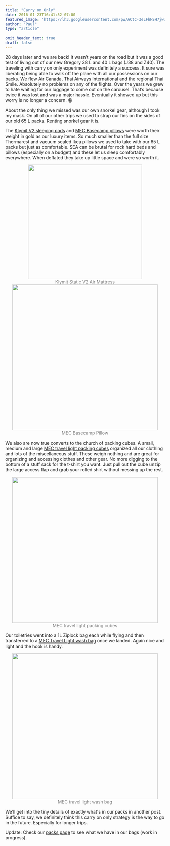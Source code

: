 ```yaml
---
title: "Carry on Only"
date: 2016-01-23T16:41:52-07:00
featured_image: 'https://lh3.googleusercontent.com/pw/ACtC-3eLFhHSH7jwJFKidiuTKej1sGrta8jWM6_S9ZXpW4NRp0PIfyWooaFzZZmqGQ3iEKK6sSAVqoAbdIAa0O7r_-iIaQW-17fmB0-0x8te3ikbxUHivjZOQNpwFkt0tqgABYxDX2ALo_Cw_GciNvKBbK34kg=w1024-h683-no'
author: "Paul"
type: "article"

omit_header_text: true
draft: false
---
```


28 days later and we are back!  It wasn’t years on the road but it was a good test of living out of our new Gregory 38 L and 40 L bags (J38 and Z40).  The traveling with carry on only experiment was definitely a success.  It sure was liberating being able to walk off the plane with all our possessions on our backs.  We flew Air Canada, Thai Airways International and the regional Thai Smile.  Absolutely no problems on any of the flights.  Over the years we grew to hate waiting for our luggage to come out on the carousel.  That’s because twice it was lost and was a major hassle.  Eventually it showed up but this worry is no longer a concern.   😀

About the only thing we missed was our own snorkel gear, although I took my mask.  On all of our other trips we used to strap our fins on the sides of our old 65 L packs.  Renting snorkel gear it is.  

The [Klymit V2 sleeping pads](https://klymit.com/collections/sleeping-pads/products/static-v2-sleeping-pad) and [MEC Basecamp pillows](https://www.mec.ca/en/product/5023-543/Base-Camp-Pillow) were worth their weight in gold as our luxury items.  So much smaller than the full size Thermarest and vacuum sealed Ikea pillows we used to take with our 65 L packs but just as comfortable.  SEA can be brutal for rock hard beds and pillows (especially on a budget) and these let us sleep comfortably everywhere.  When deflated they take up little space and were so worth it.

<div style="text-align: center">
  <a style="display:inline-block;text-decoration:none;color: grey;" href="https://photos.google.com/share/AF1QipNzXM2ejuel-cP83GpoUxFt9iC4bXV1U2VTzFt7yNrz603xIJ6qkUjeAFAOt1-G6w/photo/AF1QipMp-U8_BB52A21zxFc9N7wt8HLqAzbdd3J7gfbk?key=NGhOVGJJZUVpYmVFM08wZTZzeGpMQktHYWxWX0V3" target="_blank"><img src="https://lh3.googleusercontent.com/pw/ACtC-3eeaDDYgZsKqrgfJQrYwXlnJ-WumUpJAvMh2f0aDwnamWG-nfS-sKb-oxtY8cr2j5-d3TG-XIznJFRmqY89WJDS95bPxY2Chq0jAyBCr-3DoI45YndzQ53eOsPgl9HOupW4QBX1mDpRp_SoPpEJ2LEprA=w360-no" width="360" /><div>Klymit Static V2 Air Mattress</div></a>
  <a style="display:inline-block;text-decoration:none;color: grey;" href="https://photos.google.com/share/AF1QipNzXM2ejuel-cP83GpoUxFt9iC4bXV1U2VTzFt7yNrz603xIJ6qkUjeAFAOt1-G6w/photo/AF1QipMHK0F0RleLJ91M65ha6aUv7MFYW4NVj0d-xwvf?key=NGhOVGJJZUVpYmVFM08wZTZzeGpMQktHYWxWX0V3" target="_blank"><img src="https://lh3.googleusercontent.com/pw/ACtC-3fZ_tg_y07AiQoQjRyIR4k7p7zU0sMn8xp_gAW-eJQajNtmgUbx0tGDN7OtfAiUCbE30kcr0Byg92Au3jb3RN6hinVYS7eFnjNV2p0otpmUDW9MciHYBDihyfFm7bQNY3eLQ_ZAix3seDLMfhkb7YYsPA=s720-no" width="460" /><div>MEC Basecamp Pillow</div></a>
</div>

We also are now true converts to the church of packing cubes.  A small, medium and large [MEC travel light packing cubes](https://www.mec.ca/en/product/5054-174/Travel-Light-Packing-Cube-3-Pack) organized all our clothing and lots of the miscellaneous stuff.  These weigh nothing and are great for organizing and accessing clothes and other gear.  No more digging to the bottom of a stuff sack for the t-shirt you want.  Just pull out the cube unzip the large access flap and grab your rolled shirt without messing up the rest.

<div style="text-align: center">
  <a style="display:inline-block;text-decoration:none;color: grey;" href="https://photos.google.com/share/AF1QipNzXM2ejuel-cP83GpoUxFt9iC4bXV1U2VTzFt7yNrz603xIJ6qkUjeAFAOt1-G6w/photo/AF1QipOkWHBXkTMS-B4L47VF4H_4mFAgcErrYZtSLP2L?key=NGhOVGJJZUVpYmVFM08wZTZzeGpMQktHYWxWX0V3" target="_blank"><img src="https://lh3.googleusercontent.com/pw/ACtC-3ch9ZZzWevuhacLl14wG0pL3e2j2rGioUFOLa2q1cGGFkzwtQF3sQ1enE4Y_wdZVja0atQVUKbnm7MP2xvKN9ISpbq4pb_1ft8YQaB0CtlRwWxfi5jhco5GI687HWllQLEq9apYwMvFfdMbXASWFbGOZg=s720-no" width="460" /><div>MEC travel light packing cubes</div></a>
</div>

Our toiletries went into a 1L Ziplock bag each while flying and then transferred to a [MEC Travel Light wash bag](https://www.mec.ca/en/product/5054-184/Travel-Light-Wash-Pouch?showRedirectMessage=true) once we landed.  Again nice and light and the hook is handy.

<div style="text-align: center">
  <a style="display:inline-block;text-decoration:none;color: grey;" href="https://photos.google.com/share/AF1QipNzXM2ejuel-cP83GpoUxFt9iC4bXV1U2VTzFt7yNrz603xIJ6qkUjeAFAOt1-G6w/photo/AF1QipOcoqgLSqH7t1wnYulMJxUL0u3_7cEMLA28zS88?key=NGhOVGJJZUVpYmVFM08wZTZzeGpMQktHYWxWX0V3" target="_blank"><img src="https://lh3.googleusercontent.com/pw/ACtC-3cVv9By7WCp_rB-43ehAI_tqtfuMXxZQgGETZnn0--FkgZm0Nq3VMUdlSQz631tZ2gmol4BTHVEkMX7rOxOqcU8-qVyY0cH_UV-Iz9A7coqRRR8IVZMwPWHJ0oDu2dtEb9nZmlZdCQ7VuFQQsuXnHl2nA=s640-no" width="460" /><div>MEC travel light wash bag</div></a>
</div>

We’ll get into the tiny details of exactly what's in our packs in another post.  Suffice to say, we definitely think this carry on only strategy is the way to go in the future.  Especially for longer trips.

Update: Check our [packs page](/packs/) to see what we have in our bags (work in progress).